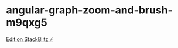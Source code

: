 # angular-graph-zoom-and-brush-m9qxg5

[Edit on StackBlitz ⚡️](https://stackblitz.com/edit/angular-graph-zoom-and-brush-m9qxg5)